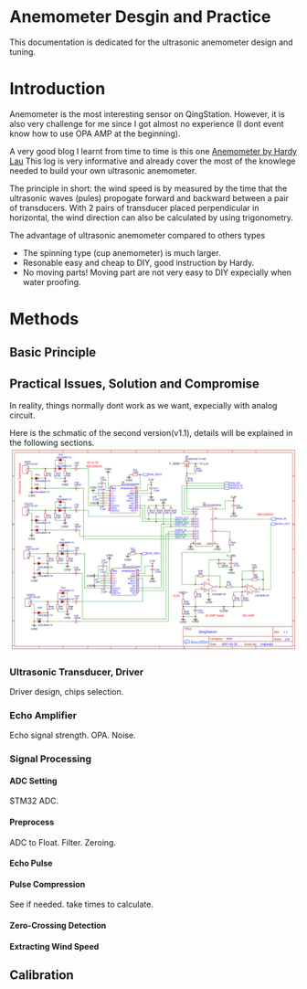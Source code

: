 # Anemometer Desgin and Practice

This documentation is dedicated for the ultrasonic anemometer design and tuning. 

# Introduction
Anemometer is the most interesting sensor on QingStation. 
However, it is also very challenge for me since I got almost no experience 
(I dont event know how to use OPA AMP at the beginning).

A very good blog I learnt from time to time is this one [Anemometer by Hardy Lau](https://www.dl1glh.de/ultrasonic-anemometer.html#advancement) 
This log is very informative and already cover the most of the knowlege needed to build your own ultrasonic anemometer. 

The principle in short: the wind speed is by measured by the time that the ultrasonic waves (pules) propogate forward and backward 
between a pair of transducers. 
With 2 pairs of transducer placed perpendicular in horizontal, the wind direction can also be calculated by using trigonometry.

The advantage of ultrasonic anemometer compared to others types
- The spinning type (cup anemometer) is much larger.
- Resonable easy and cheap to DIY, good instruction by Hardy. 
- No moving parts! Moving part are not very easy to DIY expecially when water proofing. 

# Methods

## Basic Principle

## Practical Issues, Solution and Compromise
In reality, things normally dont work as we want, expecially with analog circuit. 

Here is the schmatic of the second version(v1.1), details will be explained in the following sections.
![](figures/anemometer-sch.svg)

### Ultrasonic Transducer, Driver 

Driver design, chips selection. 

### Echo Amplifier

Echo signal strength. OPA. Noise. 



### Signal Processing

#### ADC Setting 

STM32 ADC.

#### Preprocess
ADC to Float. Filter. Zeroing. 

#### Echo Pulse

#### Pulse Compression
See if needed. take times to calculate. 

#### Zero-Crossing Detection

#### Extracting Wind Speed

## Calibration






